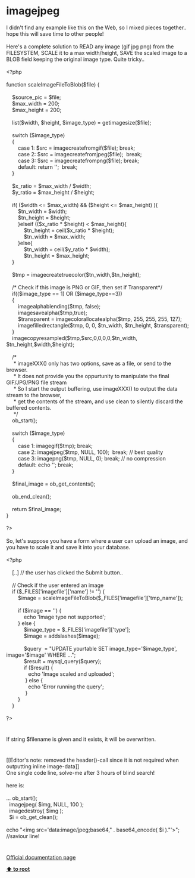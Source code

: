 # imagejpeg




<div class="phpcode"><span class="html">
I didn&apos;t find any example like this on the Web, so I mixed pieces together.. hope this will save time to other people!<br><br>Here&apos;s a complete solution to READ any image (gif jpg png) from the FILESYSTEM, SCALE it to a max width/height, SAVE the scaled image to a BLOB field keeping the original image type. Quite tricky.. <br><br><span class="default">&lt;?php<br><br></span><span class="keyword">function </span><span class="default">scaleImageFileToBlob</span><span class="keyword">(</span><span class="default">$file</span><span class="keyword">) {<br><br>&#xA0; &#xA0; </span><span class="default">$source_pic </span><span class="keyword">= </span><span class="default">$file</span><span class="keyword">;<br>&#xA0; &#xA0; </span><span class="default">$max_width </span><span class="keyword">= </span><span class="default">200</span><span class="keyword">;<br>&#xA0; &#xA0; </span><span class="default">$max_height </span><span class="keyword">= </span><span class="default">200</span><span class="keyword">;<br><br>&#xA0; &#xA0; list(</span><span class="default">$width</span><span class="keyword">, </span><span class="default">$height</span><span class="keyword">, </span><span class="default">$image_type</span><span class="keyword">) = </span><span class="default">getimagesize</span><span class="keyword">(</span><span class="default">$file</span><span class="keyword">);<br><br>&#xA0; &#xA0; switch (</span><span class="default">$image_type</span><span class="keyword">)<br>&#xA0; &#xA0; {<br>&#xA0; &#xA0; &#xA0; &#xA0; case </span><span class="default">1</span><span class="keyword">: </span><span class="default">$src </span><span class="keyword">= </span><span class="default">imagecreatefromgif</span><span class="keyword">(</span><span class="default">$file</span><span class="keyword">); break;<br>&#xA0; &#xA0; &#xA0; &#xA0; case </span><span class="default">2</span><span class="keyword">: </span><span class="default">$src </span><span class="keyword">= </span><span class="default">imagecreatefromjpeg</span><span class="keyword">(</span><span class="default">$file</span><span class="keyword">);&#xA0; break;<br>&#xA0; &#xA0; &#xA0; &#xA0; case </span><span class="default">3</span><span class="keyword">: </span><span class="default">$src </span><span class="keyword">= </span><span class="default">imagecreatefrompng</span><span class="keyword">(</span><span class="default">$file</span><span class="keyword">); break;<br>&#xA0; &#xA0; &#xA0; &#xA0; default: return </span><span class="string">&apos;&apos;</span><span class="keyword">;&#xA0; break;<br>&#xA0; &#xA0; }<br><br>&#xA0; &#xA0; </span><span class="default">$x_ratio </span><span class="keyword">= </span><span class="default">$max_width </span><span class="keyword">/ </span><span class="default">$width</span><span class="keyword">;<br>&#xA0; &#xA0; </span><span class="default">$y_ratio </span><span class="keyword">= </span><span class="default">$max_height </span><span class="keyword">/ </span><span class="default">$height</span><span class="keyword">;<br><br>&#xA0; &#xA0; if( (</span><span class="default">$width </span><span class="keyword">&lt;= </span><span class="default">$max_width</span><span class="keyword">) &amp;&amp; (</span><span class="default">$height </span><span class="keyword">&lt;= </span><span class="default">$max_height</span><span class="keyword">) ){<br>&#xA0; &#xA0; &#xA0; &#xA0; </span><span class="default">$tn_width </span><span class="keyword">= </span><span class="default">$width</span><span class="keyword">;<br>&#xA0; &#xA0; &#xA0; &#xA0; </span><span class="default">$tn_height </span><span class="keyword">= </span><span class="default">$height</span><span class="keyword">;<br>&#xA0; &#xA0; &#xA0; &#xA0; }elseif ((</span><span class="default">$x_ratio </span><span class="keyword">* </span><span class="default">$height</span><span class="keyword">) &lt; </span><span class="default">$max_height</span><span class="keyword">){<br>&#xA0; &#xA0; &#xA0; &#xA0; &#xA0; &#xA0; </span><span class="default">$tn_height </span><span class="keyword">= </span><span class="default">ceil</span><span class="keyword">(</span><span class="default">$x_ratio </span><span class="keyword">* </span><span class="default">$height</span><span class="keyword">);<br>&#xA0; &#xA0; &#xA0; &#xA0; &#xA0; &#xA0; </span><span class="default">$tn_width </span><span class="keyword">= </span><span class="default">$max_width</span><span class="keyword">;<br>&#xA0; &#xA0; &#xA0; &#xA0; }else{<br>&#xA0; &#xA0; &#xA0; &#xA0; &#xA0; &#xA0; </span><span class="default">$tn_width </span><span class="keyword">= </span><span class="default">ceil</span><span class="keyword">(</span><span class="default">$y_ratio </span><span class="keyword">* </span><span class="default">$width</span><span class="keyword">);<br>&#xA0; &#xA0; &#xA0; &#xA0; &#xA0; &#xA0; </span><span class="default">$tn_height </span><span class="keyword">= </span><span class="default">$max_height</span><span class="keyword">;<br>&#xA0; &#xA0; }<br><br>&#xA0; &#xA0; </span><span class="default">$tmp </span><span class="keyword">= </span><span class="default">imagecreatetruecolor</span><span class="keyword">(</span><span class="default">$tn_width</span><span class="keyword">,</span><span class="default">$tn_height</span><span class="keyword">);<br><br>&#xA0; &#xA0; </span><span class="comment">/* Check if this image is PNG or GIF, then set if Transparent*/<br>&#xA0; &#xA0; </span><span class="keyword">if((</span><span class="default">$image_type </span><span class="keyword">== </span><span class="default">1</span><span class="keyword">) OR (</span><span class="default">$image_type</span><span class="keyword">==</span><span class="default">3</span><span class="keyword">))<br>&#xA0; &#xA0; {<br>&#xA0; &#xA0; &#xA0; &#xA0; </span><span class="default">imagealphablending</span><span class="keyword">(</span><span class="default">$tmp</span><span class="keyword">, </span><span class="default">false</span><span class="keyword">);<br>&#xA0; &#xA0; &#xA0; &#xA0; </span><span class="default">imagesavealpha</span><span class="keyword">(</span><span class="default">$tmp</span><span class="keyword">,</span><span class="default">true</span><span class="keyword">);<br>&#xA0; &#xA0; &#xA0; &#xA0; </span><span class="default">$transparent </span><span class="keyword">= </span><span class="default">imagecolorallocatealpha</span><span class="keyword">(</span><span class="default">$tmp</span><span class="keyword">, </span><span class="default">255</span><span class="keyword">, </span><span class="default">255</span><span class="keyword">, </span><span class="default">255</span><span class="keyword">, </span><span class="default">127</span><span class="keyword">);<br>&#xA0; &#xA0; &#xA0; &#xA0; </span><span class="default">imagefilledrectangle</span><span class="keyword">(</span><span class="default">$tmp</span><span class="keyword">, </span><span class="default">0</span><span class="keyword">, </span><span class="default">0</span><span class="keyword">, </span><span class="default">$tn_width</span><span class="keyword">, </span><span class="default">$tn_height</span><span class="keyword">, </span><span class="default">$transparent</span><span class="keyword">);<br>&#xA0; &#xA0; }<br>&#xA0; &#xA0; </span><span class="default">imagecopyresampled</span><span class="keyword">(</span><span class="default">$tmp</span><span class="keyword">,</span><span class="default">$src</span><span class="keyword">,</span><span class="default">0</span><span class="keyword">,</span><span class="default">0</span><span class="keyword">,</span><span class="default">0</span><span class="keyword">,</span><span class="default">0</span><span class="keyword">,</span><span class="default">$tn_width</span><span class="keyword">, </span><span class="default">$tn_height</span><span class="keyword">,</span><span class="default">$width</span><span class="keyword">,</span><span class="default">$height</span><span class="keyword">);<br><br>&#xA0; &#xA0; </span><span class="comment">/*<br>&#xA0; &#xA0;&#xA0; * imageXXX() only has two options, save as a file, or send to the browser.<br>&#xA0; &#xA0;&#xA0; * It does not provide you the oppurtunity to manipulate the final GIF/JPG/PNG file stream<br>&#xA0; &#xA0;&#xA0; * So I start the output buffering, use imageXXX() to output the data stream to the browser, <br>&#xA0; &#xA0;&#xA0; * get the contents of the stream, and use clean to silently discard the buffered contents.<br>&#xA0; &#xA0;&#xA0; */<br>&#xA0; &#xA0; </span><span class="default">ob_start</span><span class="keyword">();<br><br>&#xA0; &#xA0; switch (</span><span class="default">$image_type</span><span class="keyword">)<br>&#xA0; &#xA0; {<br>&#xA0; &#xA0; &#xA0; &#xA0; case </span><span class="default">1</span><span class="keyword">: </span><span class="default">imagegif</span><span class="keyword">(</span><span class="default">$tmp</span><span class="keyword">); break;<br>&#xA0; &#xA0; &#xA0; &#xA0; case </span><span class="default">2</span><span class="keyword">: </span><span class="default">imagejpeg</span><span class="keyword">(</span><span class="default">$tmp</span><span class="keyword">, </span><span class="default">NULL</span><span class="keyword">, </span><span class="default">100</span><span class="keyword">);&#xA0; break; </span><span class="comment">// best quality<br>&#xA0; &#xA0; &#xA0; &#xA0; </span><span class="keyword">case </span><span class="default">3</span><span class="keyword">: </span><span class="default">imagepng</span><span class="keyword">(</span><span class="default">$tmp</span><span class="keyword">, </span><span class="default">NULL</span><span class="keyword">, </span><span class="default">0</span><span class="keyword">); break; </span><span class="comment">// no compression<br>&#xA0; &#xA0; &#xA0; &#xA0; </span><span class="keyword">default: echo </span><span class="string">&apos;&apos;</span><span class="keyword">; break;<br>&#xA0; &#xA0; }<br><br>&#xA0; &#xA0; </span><span class="default">$final_image </span><span class="keyword">= </span><span class="default">ob_get_contents</span><span class="keyword">();<br><br>&#xA0; &#xA0; </span><span class="default">ob_end_clean</span><span class="keyword">();<br><br>&#xA0; &#xA0; return </span><span class="default">$final_image</span><span class="keyword">;<br>}<br><br></span><span class="default">?&gt;<br></span><br>So, let&apos;s suppose you have a form where a user can upload an image, and you have to scale it and save it into your database.<br><br><span class="default">&lt;?php<br>&#xA0; &#xA0; <br>&#xA0; &#xA0; </span><span class="keyword">[..] </span><span class="comment">// the user has clicked the Submit button..<br>&#xA0; &#xA0; <br>&#xA0; &#xA0; // Check if the user entered an image<br>&#xA0; &#xA0; </span><span class="keyword">if (</span><span class="default">$_FILES</span><span class="keyword">[</span><span class="string">&apos;imagefile&apos;</span><span class="keyword">][</span><span class="string">&apos;name&apos;</span><span class="keyword">] != </span><span class="string">&apos;&apos;</span><span class="keyword">) {<br>&#xA0; &#xA0; &#xA0; &#xA0; </span><span class="default">$image </span><span class="keyword">= </span><span class="default">scaleImageFileToBlob</span><span class="keyword">(</span><span class="default">$_FILES</span><span class="keyword">[</span><span class="string">&apos;imagefile&apos;</span><span class="keyword">][</span><span class="string">&apos;tmp_name&apos;</span><span class="keyword">]);<br><br>&#xA0; &#xA0; &#xA0; &#xA0; if (</span><span class="default">$image </span><span class="keyword">== </span><span class="string">&apos;&apos;</span><span class="keyword">) {<br>&#xA0; &#xA0; &#xA0; &#xA0; &#xA0; &#xA0; echo </span><span class="string">&apos;Image type not supported&apos;</span><span class="keyword">;<br>&#xA0; &#xA0; &#xA0; &#xA0; } else {<br>&#xA0; &#xA0; &#xA0; &#xA0; &#xA0; &#xA0; </span><span class="default">$image_type </span><span class="keyword">= </span><span class="default">$_FILES</span><span class="keyword">[</span><span class="string">&apos;imagefile&apos;</span><span class="keyword">][</span><span class="string">&apos;type&apos;</span><span class="keyword">];<br>&#xA0; &#xA0; &#xA0; &#xA0; &#xA0; &#xA0; </span><span class="default">$image </span><span class="keyword">= </span><span class="default">addslashes</span><span class="keyword">(</span><span class="default">$image</span><span class="keyword">);<br>&#xA0; &#xA0; &#xA0; &#xA0; &#xA0; &#xA0; <br>&#xA0; &#xA0; &#xA0; &#xA0; &#xA0; &#xA0; </span><span class="default">$query&#xA0; </span><span class="keyword">= </span><span class="string">&quot;UPDATE yourtable SET image_type=&apos;</span><span class="default">$image_type</span><span class="string">&apos;, image=&apos;</span><span class="default">$image</span><span class="string">&apos; WHERE ...&quot;</span><span class="keyword">;<br>&#xA0; &#xA0; &#xA0; &#xA0; &#xA0; &#xA0; </span><span class="default">$result </span><span class="keyword">= </span><span class="default">mysql_query</span><span class="keyword">(</span><span class="default">$query</span><span class="keyword">);<br>&#xA0; &#xA0; &#xA0; &#xA0; &#xA0; &#xA0; if (</span><span class="default">$result</span><span class="keyword">) {<br>&#xA0; &#xA0; &#xA0; &#xA0; &#xA0; &#xA0; &#xA0;&#xA0; echo </span><span class="string">&apos;Image scaled and uploaded&apos;</span><span class="keyword">;<br>&#xA0; &#xA0; &#xA0; &#xA0; &#xA0; &#xA0;&#xA0; } else {<br>&#xA0; &#xA0; &#xA0; &#xA0; &#xA0; &#xA0; &#xA0;&#xA0; echo </span><span class="string">&apos;Error running the query&apos;</span><span class="keyword">;<br>&#xA0; &#xA0; &#xA0; &#xA0; &#xA0; &#xA0;&#xA0; }<br>&#xA0; &#xA0; &#xA0; &#xA0; }<br>&#xA0; &#xA0; }<br><br></span><span class="default">?&gt;</span>
</span>
</div>
  

#


<div class="phpcode"><span class="html">
If string $filename is given and it exists, it will be overwritten.</span>
</div>
  

#


<div class="phpcode"><span class="html">
[[Editor&apos;s note: removed the header()-call since it is not required when outputting inline image-data]]
<br>One single code line, solve-me after 3 hours of blind search!
<br>
<br>here is:
<br>
<br>... ob_start();
<br>&#xA0; imagejpeg( $img, NULL, 100 );
<br>&#xA0; imagedestroy( $img );
<br>&#xA0; $i = ob_get_clean();
<br>
<br>echo &quot;&lt;img src=&apos;data:image/jpeg;base64,&quot; . base64_encode( $i ).&quot;&apos;&gt;&quot;; //saviour line!</span>
</div>
  

#

[Official documentation page](https://www.php.net/manual/en/function.imagejpeg.php)

**[⬆ to root](/)**